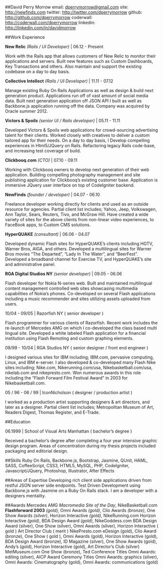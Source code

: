 ##David Perry Morrow
email: dperrymorrow@gmail.com 
site: http://newfinds.com
twitter: http://twitter.com/dperrymorrow
github: http://github.com/dperrymorrow
coderwall: http://coderwall.com/dperrymorrow 
linkedin: http://linkedin.com/in/davidmorrow 

##Work Experience

**New Relic** *(Rails / UI Developer)* | 06.12 - Present

Work with the Rails app that allows customers of New Relic to monitor their applications and servers. Built new features such as Custom Dashboards, Key Transactions and others. Also maintain and support the existing codebase on a day to day basis.

**Collective Intellect** *(Rails / UI Developer)* | 11.11 - 07.12

Manage existing Ruby On Rails Applications as well as design & build next generation product. Applications run off
of vast amount of social media data. Built next generation application off JSON API I built as well as Backbone.js application running off the data. Company was acquired by Oracle summer 2012.

**Victors & Spoils** *(senior UI / Rails developer)* | 05.11 - 11.11

Developed Victors & Spoils web applications for crowd-sourcing advertising talent for their clients. Worked closely with creatives to deliver a custom tailored app for their needs. On a day to day basis, I Develop compelling experiences in Html5/JQuery on Rails. Refactoring legacy Rails code-base, and increasing test coverage of build.

**Clickbooq.com** *(CTO)* | 07.10 - 09.11

Working with Clickbooq owners to develop next generation of their web application. Building compelling photography management and site publishing application for Clickbooq’s existing customer base. Application is immersive JQuery user interface on top of CodeIgniter backend.

**NewFinds** *(founder / developer)* | 04.07 - 06.10

Freelance developer working directly for clients and used as an outside resource for agencies. Partial client list includes; Yahoo, Jeep, Volkswagen, Ann Taylor, Sears, Reuters, Tivo, and McGraw Hill. Have created a wide variety of sites for the above clients from non-linear video experiences, to FaceBook apps, to Custom CMS solutions.

**HyperQUAKE** *(consultant)* | 06.06 - 04.07

Developed dynamic Flash sites for HyperQUAKE’s clients including HGTV, Warner Bros, AIGA, and others. Developed a multilingual sites for Warner Bros movies “The Departed”, “Lady In The Water”, and “BeerFest”. Developed a broadband channel for Exercise TV, and HyperQUAKE’s site and administrative panel.

**RGA Digital Studios NY** *(senior developer)* | 09.05 - 06.06

Flash developer for Nokia N-series web. Built and maintained multilingual content management controlled web sites showcasing multimedia capabilities of Nokia’s phones. Co-developed on several Flash applications including a music recommender and sites utilizing assets uploaded from users.

10/04 - 09/05 | Razorfish NY ( senior developer )

Flash programmer for various clients of Razorfish. Recent work includes the re-launch of Mercedes AMG on which I co-developed the class based multi lingual site. Developed a white labeled Flash application for a financial institution using Flash Remoting and custom graphing elements.

09/99 - 10/04 | RGA Studios NY ( senior designer / front end engineer )

I designed various sites for IBM including; IBM.com, pervasive computing, Linux, and IBM e-server. I also developed & co-developed many Flash Nike sites including; Nike.com, Nikerunning.com/usa, Nikebasketball.com/usa, nikelab.com and nikepresto.com. Won numerous awards in this role including the “Flash Forward Film Festival Award” in 2003 for Nikebasketball.com.

05 / 96 - 06 / 99 | IconNicholson ( designer / production artist )

I worked as a production artist supporting designers & art directors, and later as a designer. Partial client list includes; Metropolitan Museum of Art, Readers Digest, Thomas Register, and E-Trade.

##Education

06.1999 | School of Visual Arts Manhattan ( bachelor’s degree )

Received a bachelor’s degree after completing a four year intensive graphic design program. Areas of concentration during my thesis projects included packaging and editorial design.

##Skills
Ruby On Rails, Backbone.js, Bootstrap, Jasmine, QUnit, HAML, SASS, CoffeeScript, CSS3, HTML5, MySQL, PHP, CodeIgniter, Javascript/JQuery, Photoshop, Illustrator, After Effects

##Areas of Expertise
Developing rich client side applications driven from restful JSON server side endpoints. Test Driven Development using Backbone.js with Jasmine on a Ruby On Rails stack. I am a developer with a designers mentality.

##Awards 
Mercedes AMG *Macromedia Site of the Day*, NikeBasketball.com **Flashforward 2003** _(gold)_, Omni Awards *(gold)*, Clio Awards *(bronze)*, One Show Awards *(silver)*, Horizon Interactive *(gold)*, NikeRunning.com Horizon Interactive *(gold)*, BDA Design Award *(gold)*, NikeGoddess.com BDA Design Award (silver), One Show (silver), Omni Awards (silver), Horizon Interactive ( gold ) Art Director Club ( merit )
NikePresto.com eDesign (gold), Clio Award (bronze), One Show ( gold ), Omni Awards (gold), Horizon Interactive (gold), BDA Design Award (bronze), ID Magazine (silver), One Show Awards (gold), Andy’s (gold), Horizon Interactive (gold), Art Director’s Club (silver)
MetMuseum.com One Show (bronze), Ted Conference Titles Omni Awards: editing (silver), AICP Award Ceremony Titles Omni Awards: graphics (silver), Omni Awards: Cinematography (gold), Omni Awards: communications (gold)
